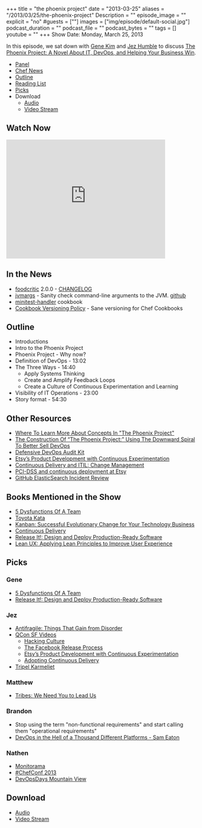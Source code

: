 +++
title = "the phoenix project"
date = "2013-03-25"
aliases = "/2013/03/25/the-phoenix-project"
Description = ""
episode_image = ""
explicit = "no"
#guests = [""]
images = ["img/episode/default-social.jpg"]
podcast_duration = ""
podcast_file = ""
podcast_bytes = ""
tags = []
youtube = ""
+++
Show Date:  Monday, March 25, 2013

In this episode, we sat down with [Gene Kim](https://twitter.com/realgenekim) and [Jez Humble](http://twitter.com/jezhumble) to discuss [The Phoenix Project:  A Novel About IT, DevOps, and Helping Your Business Win](http://itrevolution.com/books/phoenix-project-devops-book/).

* [Panel](http://foodfightshow.org/2013/03/the-phoenix-project.html#panel)
* [Chef News](http://foodfightshow.org/2013/03/the-phoenix-project.html#news)
* [Outline](http://foodfightshow.org/2013/03/the-phoenix-project.html#outline)
* [Reading List](http://foodfightshow.org/2013/03/the-phoenix-project.html#reading)
* [Picks](http://foodfightshow.org/2013/03/the-phoenix-project.html#picks)
* Download
  * [Audio](http://traffic.libsyn.com/foodfight/Food-Fight-Show-47-phoenix-project.mp3)
  * [Video Stream](http://www.youtube.com/watch?v=RPdUbyxJb_4)


Watch Now
--------
<iframe width="420" height="315" src="http://www.youtube.com/embed/RPdUbyxJb_4" frameborder="0" allowfullscreen></iframe>

<!-- more -->

In the News<a name="news"></a>
-----------
* [foodcritic](http://acrmp.github.com/foodcritic/) 2.0.0 - [CHANGELOG](https://github.com/acrmp/foodcritic/blob/master/CHANGELOG.md)
* [jvmargs](http://rubygems.org/gems/jvmargs) - Sanity check command-line arguments to the JVM. [github](https://github.com/bryanwb/jvmargs.git)
* [minitest-handler](http://community.opscode.com/cookbooks/minitest-handler) cookbook
* [Cookbook Versioning Policy](http://chef-community.github.com/cvp/) - Sane versioning for Chef Cookbooks

Outline<a name="outline"></a>
-------

* Introductions
* Intro to the Phoenix Project
* Phoenix Project - Why now?
* Definition of DevOps - 13:02
* The Three Ways - 14:40
  * Apply Systems Thinking
  * Create and Amplify Feedback Loops
  * Create a Culture of Continuous Experimentation and Learning
* Visibility of IT Operations - 23:00
* Story format - 54:30

## Other Resources

* [Where To Learn More About Concepts In "The Phoenix Project"](http://itrevolution.com/learn-more-about-concepts-in-phoenix-project/)
* [The Construction Of “The Phoenix Project:” Using The Downward Spiral To Better Sell DevOps](http://itrevolution.com/construction-phoenix-project-and-selling-devops-downward-spiral/)
* [Defensive DevOps Audit Kit](http://itrevolution.us2.list-manage.com/subscribe?u=75532eeeed97412835737f072&id=3ef5811390)
* [Etsy’s Product Development with Continuous Experimentation](http://www.infoq.com/presentations/Etsy-Deployment)
* [Continuous Delivery and ITIL: Change Management](http://continuousdelivery.com/2010/11/continuous-delivery-and-itil-change-management/)
* [PCI-DSS and continuous deployment at Etsy](http://continuousdelivery.com/2012/07/pci-dss-and-continuous-deployment-at-etsy/)
* [GitHub ElasticSearch Incident Review](http://files.meetup.com/3399832/IaaC%20-%20GitHub%20ES%20Incident%20Review.pdf)

## Books Mentioned in the Show<a name="reading"></a>
* [5 Dysfunctions Of A Team](http://www.amazon.com/The-Five-Dysfunctions-Team-ebook/dp/B006960LQW)
* [Toyota Kata](http://www.amazon.com/Toyota-Kata-Improvement-Adaptiveness-ebook/dp/B002NPC0Q2/)
* [Kanban:  Successful Evolutionary Change for Your Technology Business](http://www.amazon.com/Kanban-Successful-Evolutionary-Technology-Business/dp/0984521402/)
* [Continuous Delivery](http://www.amazon.com/Continuous-Delivery-Deployment-Automation-Addison-Wesley/dp/0321601912/)
* [Release It!: Design and Deploy Production-Ready Software](http://www.amazon.com/Release-Production-Ready-Pragmatic-Programmers-ebook/dp/B00A32NXZO)
* [Lean UX: Applying Lean Principles to Improve User Experience](http://www.amazon.com/Lean-UX-Applying-Principles-Experience/dp/1449311652)

Picks<a name="picks"></a>
-----
### Gene

* [5 Dysfunctions Of A Team](http://www.amazon.com/The-Five-Dysfunctions-Team-ebook/dp/B006960LQW)
* [Release It!: Design and Deploy Production-Ready Software](http://www.amazon.com/Release-Production-Ready-Pragmatic-Programmers-ebook/dp/B00A32NXZO)

### Jez

* [Antifragile: Things That Gain from Disorder](http://www.amazon.com/Antifragile-Things-That-Gain-Disorder/dp/1400067820)
* [QCon SF Videos](http://www.infoq.com/bycategory/contentbycategory.action?idx=4&alias=qcon_sf2012&ct=5)
  * [Hacking Culture](http://www.infoq.com/presentations/Hacking-Culture)
  * [The Facebook Release Process](http://www.infoq.com/presentations/Facebook-Release-Process)
  * [Etsy’s Product Development with Continuous Experimentation](http://www.infoq.com/presentations/Etsy-Deployment)
  * [Adopting Continuous Delivery](http://www.infoq.com/presentations/Adopting-Continuous-Delivery)
* [Tripel Karmeliet](http://beeradvocate.com/beer/profile/202/656)

### Matthew

* [Tribes: We Need You to Lead Us](http://www.amazon.com/Tribes-We-Need-You-Lead/dp/1591842336)

### Brandon

* Stop using the term "non-functional requirements" and start calling them "operational requirements"
* [DevOps in the Hell of a Thousand Different Platforms - Sam Eaton](http://vimeo.com/album/2312414/video/62330508)

### Nathen

* [Monitorama](http://monitorama.com/)
* [#ChefConf 2013](http://chefconf.opscode.com)
* [DevOpsDays Mountain View](http://devopsdays.org/events/2013-mountainview/registration/)

Download
--------

* [Audio](http://traffic.libsyn.com/foodfight/Food-Fight-Show-47-phoenix-project.mp3)
* [Video Stream](http://www.youtube.com/watch?v=RPdUbyxJb_4)
